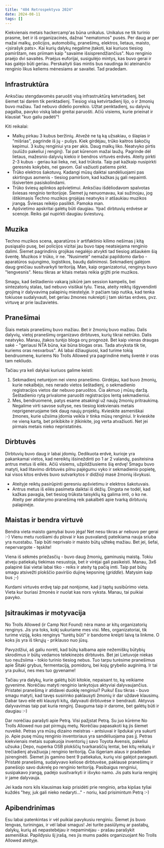 ```yaml
---
title: "404 Retrospektyva 2024"
date: 2024-08-11
tags: []
---
```


Kiekvienais metais hackercamp'as būna unikalus. Unikalus ne tik turinio prasme,
bet ir iš organizacinės, dažnai "nematomos" pusės. Per daug ar per mažai malkų,
policijos, automobilių, pranešimų, elektros, lietaus, maisto, <įsirašyk pats>.
Kai kurių dalykų negalime įtakoti, kai kuriuos tiesiog pamirštam, nes priimam
kaip "savaime išsisprendžiančius". Nuo renginio praėjo dvi savaitės. Praėjus
euforijai, susigulėjo mintys, kas buvo gerai ir kas galėjo būti geriau.
Perskaityti šias mintis bus naudinga iki ateinančio renginio likus keliems
mėnesiams ar savaitei. Tad pradedam.

## Infrastruktūra

Anksčiau stengdavomės paruošti visą infrastruktūrą ketvirtadienį, bet šiemet tai
darėm tik penktadienį. Tiesiog visą ketvirtadienį lijo, o ir žmonių buvo mažiau.
Tad nebuvo didelio poreikio. Užtat penktadienį, su dalyvių pagalba, pavyko viską
labai greitai paruošti. Ačiū visiems, kurie prieinat ir klausiat "kuo galiu
padėti"!

Kiti reikalai:

- Malkų pirkau 3 kubus beržinių. Atvežė ne tą ką užsakiau, o šlapias ir
  "mišrias", pagrinde iš jų - pušys. Kiek girdėjau, trūko kaitros šakočių
  kepimui. 3 kubų renginiui yra per akis. Daug malkų liko. Neatvyko pirtis
  (sulūžo pakeliui į renginį). Tai pat kūrenom mažai laužų. Pagrinde dėl
  lietaus, mažesnio dalyvių kiekio ir bendros virtuvės erdvės. Ateity pirkti 2-3
  kubus - geriau kai lieka, nei, kad trūksta. Taip pat kažkaip nusipirkti
  geresnės kokybės, nei gavom. Gal važiuoti patiems pirkt.
- Trūko elektros šakotuvų. Kadangi mūsų daiktai sandėliuojami pas skirtingus
  asmenis - tiesiog pamiršom, kad kažkas jų gali nepaimti. Išsivertėm
  pasiskolindami.
- Trūko šviesų aplinkos apšvietimui. Anksčiau išdėliodavom spalvotas šviesas
  renginio teritorijoje. Šiemet jų nenuomavau, kai sužinojau, jog ištikimasis
  Techno muzikos grojėjas neatvyks ir atšaukiau muzikos įrangą. Šviesas reikėjo
  pasilikti. Pamoka man.
- Apšvietimo apskritai galėtų būti daugiau. Ypač dirbtuvių erdvėse ar scenoje.
  Reiks gal nupirkti daugiau šviestuvų.

## Muzika

Techno muzikos scena, aparatūros ir artifaktinio kilimo nešimas į kitą
pusiąsalio pusę, bei policijos vizitai jau buvo tapę neatsiejama renginio
dalimi. Šiemet pagrindinis grojikas negalėjo atvykti tad tiesiog atšaukėm šią
šventę. Muzikos ir trūko, ir ne. "Nusimetė" nemažai papildomo darbo - aparatūros
sujungimo, logistikos, baudų dalinimosi. Sekmadienį galėjom daug greičiau
susitvarkyti teritoriją. Man, kaip organizatoriui, renginys buvo "lengvesnis".
Nesu tikras ar kitais metais reikia grįžti prie muzikos.

Smagu, kad šeštadienio vakarą įsikūrė jam session kampelis, bei sintezatorių
stalas, tad nebuvo visiškai tylu. Tiesa, ateity reiktų išgyvendinti grojimą ir
dalyvavimą palapinių miestelyje. Ir pačiam taip nutika, kad tenka tokiuose
sudalyvauti, bet geriau žmones nukreipti į tam skirtas erdves, pvz. virtuvę ar
prie laužavietės.

## Pranešimai

Šiais metais pranešimų buvo mažiau. Bet ir žmonių buvo mažiau. Dalis dalyvių,
vietoj pranešimų organizavo dirbtuves, kurių tikrai netrūko. Dalis neatvyko.
Manau, įtakos turėjo bloga orų prognozė. Bet kaip vienas draugas sakė -
"geriausi NTA būna, kai būna blogas oras. Tada atvyksta tik tie, kuriems oras
nesvarbus". Aš labai džiaugiuosi, kad turime tokią bendruomenę, kuriems No
Trolls Allowed yra pagrindinė metų šventė ir oras tam nekliudo.

Tačiau yra keli dalykai kuriuos galime keisti:

1. Sekmadienį neturėjom nei vieno pranešimo. Girdėjau, kad buvo žmonių, kurie
   nekalbėjo, nes nerado vietos šeštadienį, o sekmadienio registracijos vietos
   dar nebuvo paruoštos. Čia akmuo į mūsų daržą. Šeštadienio rytą privalome
   paruošti registracijos lentą sekmadieniui.
2. Mes, bendruomenė, patys esame atsakingi už naujų žmonių pritraukimą. Negalime
   virti savose sultyse, nes tiesiog kiekvienais metais neprigeneruojame tiek
   daug naujų projektų. Kvieskite asmeniškai žmones, kurie užsiima įdomia
   veikla ir tinka mūsų renginiui. Ir kvieskite ne vieną kartą, bet prikibkite
   ir įtikinkite, jog verta atvažiuoti. Net jei pirmais metais nieko
   nepristatinės.

## Dirbtuvės

Dirbtuvių buvo daug ir labai įdomių. Dedikuota erdvė, kurioje yra pakankamai
vietos, kad nereiktų išsineždinti po 1 ar 2 valandų, pasiteisina antrus metus iš
eilės. Ačiū visiems, užpildžiusiems šią erdvę! Smagu buvo matyti, kad litavimo
dirbtuvės pilnu pajėgumu vyko ir sekmadienio popietę, kai visos kitos erdvės
buvo sutvarkytos ir didžioji masė žmonių išvykusi.

- Ateityje reiktų pasirūpinti geresniu apšvietimu ir elektros šakotuvais.
- Antrus metus iš eilės pasimeta daiktai iš dėžių. Dingsta ne todėl, kad kažkas
  pavagia, bet tiesiog trūksta taisyklių ką galima imti, o ko ne. Ateity per
  atidarymo pranešimą reik pakalbėti apie tvarką dirbtuvių palapinėje.

## Maistas ir bendra virtuvė

Bendra vieta maisto gamybai buvo jėga! Net nesu tikras ar nebuvo per gerai :-)
Vienu metu ruošiami du plovai ir kas pusvalandį pateikiama nauja sriuba yra
nuostabu. Taip būti neprivalo ir maisto būtų užtekę mažiau. Bet jei, šefai,
nepervargote - tęskite!

Viena iš sėkmės priežasčių - buvo daug žmonių, gaminusių maistą. Tokiu atveju
patiekalų tiekimas nesustoja, bet ir virėjai gali pasikeisti. Manau, 3x6
palapinė šiai vietai labai tiko - reiks ir ateity tą pačią imti. Taip pat būtų
smagu atsivežti plokščio paviršio dujinę kepsninę (*griddle*). Matysim kaip bus
;-)

Kurdami virtuvės erdvę taip pat norėjome, kad ji taptų susibūrimo vieta. Vieta
kur buriasi žmonės ir nuolat kas nors vyksta. Manau, tai puikiai pavyko.

## Įsitraukimas ir motyvacija

No Trolls Allowed (ir Camp Not Found) nėra mano ar kitų organizatorių
renginys. Jis yra toks, kokį sukuriame mes visi. Mes, organizatoriai, tik turime
viziją, koks renginys "turėtų būti" ir bandome kreipti laivą ta linkme. O koks
jis yra iš tikrųjų - priklauso nuo jūsų.

Pavyzdžiui, aš galiu norėti, kad būtų kalbama apie nežemiškų būtybių skrodimus
ir būtų vedamos telekinezės dirbtuvės. Bet jei Lietuvoje niekas tuo neužsiima -
tokio turinio tiesiog nebus. Tuo tarpu turėsime pranešimus apie Šitaki grybus,
fermentaciją, pomidorų, bei kojų grybelio auginimą. Ir tai yra puikui, nes mes
tuo gyvename!

Tačiau yra dalykų, kurie galėtų būti kitokie, nepaisant to, ką veikiame
gyvenime. Norėčiau matyti renginio lankytojus aktyviai dalyvaujančius. Pristatei
pranešimą ir atidavei duoklę renginiui? Puiku! Esu tikras - buvo smagu matyti,
kad tavęs susirinko paklausyti žmonių ir dar uždavė klausimų. Dabar tavo
eilė eiti klausyti kitų, dalyvauti dirbtuvėse ir bendrauti. Aktyvus dalyvavimas
taip pat kuria renginį. Dauguma taip ir darome, bet galėtų būti ir daugiau :-)

Dar norėčiau parašyti apie Petrą. Visi pažįstat Petrą. Su juo kūrėme No Trolls
Allowed nuo pat pirmųjų metų. Norėčiau papasakoti ką jis šiemet nuveikė.
Petras yra mūsų dizaino meistras - antsiuvai ir lipdukai yra sukurti jo. Apie
pusę mūsų renginio inventoriaus yra sandėliuojama pas jį. Petras kiekvienais
metais supakuoja inventorių į savo Toyota Avensis, pakeliui užsuka į Depo,
nuperka OSB plokščių tvarkaraščių lentai, bei kitų reikalų ir trečiadienį
atvažiuoja į renginio teritoriją. Čia išgeriam alaus ir pradedam įsirenginėti.
Šiemet jis gamino bent 9 patiekalus, kurių visi galėjot paragauti. Pristatė
pranešimą, sudalyvavo keliose dirbtuvėse, paklausė pranešimų ir panešiojo savo
dukrelę po renginio teritoriją. Pasibaigus renginiui, susipakavo įrangą, padėjo
susitvarkyti ir išvyko namo. Jis pats kuria renginį ir jame dalyvauja.

Jei kada nors kils klausimas kaip prisidėti prie renginio, arba kipšas tyliai
kuždės "hey, juk gali nieko nedaryti..." - noriu, kad prisimintum Petrą :-)

## Apibendrinimas

Esu labai patenkintas ir vėl puikiai pavykusiu renginiu. Šiemet jis buvo
lengvas, turiningas, ir vėl labai smagus! Jei turite pasiūlymų ar pastabų,
dalykų, kurių aš nepastebėjau ir nepaminėjau - prašau parašykit asmeniškai.
Papildysiu šį įrašą, nes jis mums padės organizuojant No Trolls Allowed
ateityje.
